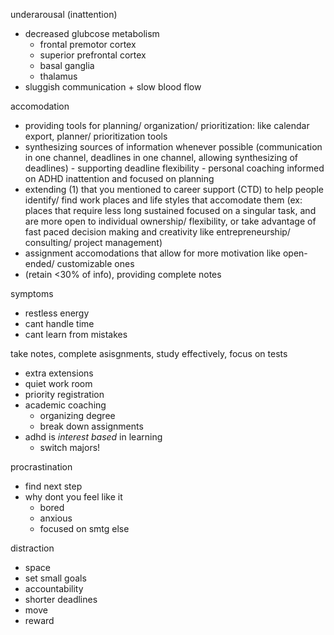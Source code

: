 underarousal (inattention)
- decreased glubcose metabolism
	- frontal premotor cortex
	- superior prefrontal cortex
	- basal ganglia
	- thalamus
- sluggish communication + slow blood flow


accomodation
- providing tools for planning/ organization/ prioritization: like calendar export, planner/ prioritization tools
- synthesizing sources of information whenever possible (communication in one channel, deadlines in one channel, allowing synthesizing of deadlines) - supporting deadline flexibility - personal coaching informed on ADHD inattention and focused on planning
- extending (1) that you mentioned to career support (CTD) to help people identify/ find work places and life styles that accomodate them (ex: places that require less long sustained focused on a singular task, and are more open to individual ownership/ flexibility, or take advantage of fast paced decision making and creativity like entrepreneurship/ consulting/ project management)
- assignment accomodations that allow for more motivation like open-ended/ customizable ones
- (retain <30% of info), providing complete notes

symptoms
- restless energy
- cant handle time
- cant learn from mistakes


take notes, complete asisgnments,
study effectively, focus on tests
- extra extensions
- quiet work room
- priority registration
- academic coaching
	- organizing degree
	- break down assignments
- adhd is _interest based_ in learning
	- switch majors!


procrastination
- find next step
- why dont you feel like it
	- bored
	- anxious
	- focused on smtg else


distraction
- space
- set small goals
- accountability
- shorter deadlines
- move
- reward